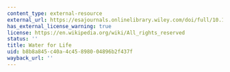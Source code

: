 ```yaml
---
content_type: external-resource
external_url: https://esajournals.onlinelibrary.wiley.com/doi/full/10.1890/1540-9295-7.2.63
has_external_license_warning: true
license: https://en.wikipedia.org/wiki/All_rights_reserved
status: ''
title: Water for Life
uid: b8b8a845-c40a-4c45-8980-04896b2f437f
wayback_url: ''
---
```

